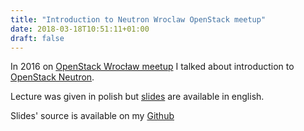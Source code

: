 ```yaml
---
title: "Introduction to Neutron Wroclaw OpenStack meetup"
date: 2018-03-18T10:51:11+01:00
draft: false
---
```


In 2016 on [OpenStack Wrocław meetup](https://www.facebook.com/OpenStackWroclawMeetup/)
I talked about introduction to [OpenStack Neutron](https://docs.openstack.org/neutron/latest/).
<!--more-->

Lecture was given in polish but
[slides](https://slawqo.github.io/introduction_to_neutron/#1) are available in english.

Slides' source is available on my [Github](https://github.com/slawqo/introduction_to_neutron)
